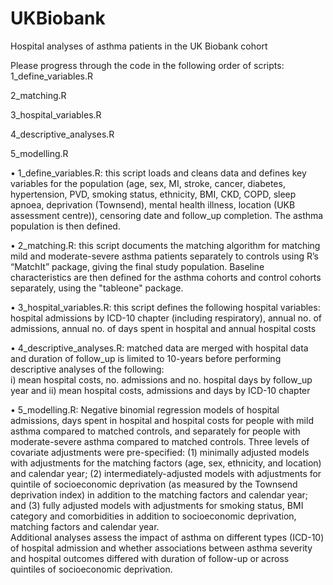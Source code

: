# UKBiobank
Hospital analyses of asthma patients in the UK Biobank cohort

Please progress through the code in the following order of scripts:
1_define_variables.R 

2_matching.R

3_hospital_variables.R

4_descriptive_analyses.R

5_modelling.R

• 1_define_variables.R: this script loads and cleans data and defines key variables for the population (age, sex, MI, stroke, 
  cancer, diabetes, hypertension, PVD, smoking status, ethnicity, BMI, CKD, COPD, sleep apnoea, deprivation (Townsend), mental health illness, location (UKB assessment centre)),
  censoring date and follow_up completion. The asthma population is then defined.

• 2_matching.R: this script documents the matching algorithm for matching mild and moderate-severe asthma patients separately to controls using R’s “MatchIt” package, giving 
  the final study population. Baseline characteristics are then defined for the asthma cohorts and control cohorts separately, using the "tableone" package.

• 3_hospital_variables.R: this script defines the following hospital variables: hospital admissions by ICD-10 chapter (including respiratory), annual no. of admissions, annual 
  no. of days spent in hospital and annual hospital costs

• 4_descriptive_analyses.R: matched data are merged with hospital data and duration of follow_up is limited to 10-years before performing descriptive analyses of the following:   
  i) mean hospital costs, no. admissions and no. hospital days by follow_up year and ii) mean hospital costs, admissions and days by ICD-10 chapter 

• 5_modelling.R: Negative binomial regression models of hospital admissions, days spent in hospital and hospital costs for people with mild asthma compared to matched controls, 
  and separately for people with moderate-severe asthma compared to matched controls. Three levels of covariate adjustments were pre-specified: (1) minimally adjusted models with 
  adjustments for the matching factors (age, sex, ethnicity, and location) and calendar year; (2) intermediately-adjusted models with adjustments for quintile of socioeconomic 
  deprivation (as measured by the Townsend deprivation index) in addition to the matching factors and calendar year; and (3) fully adjusted models with adjustments for smoking 
  status, BMI category and comorbidities in addition to socioeconomic deprivation, matching factors and calendar year.  
  Additional analyses assess the impact of asthma on different types (ICD-10) of hospital admission and whether associations between asthma severity and hospital outcomes 
  differed with duration of follow-up or across quintiles of socioeconomic deprivation. 


